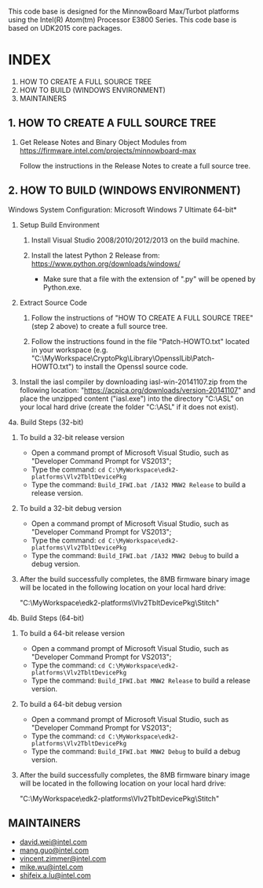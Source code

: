 ﻿
This code base is designed for the MinnowBoard Max/Turbot platforms using the Intel(R) Atom(tm) Processor E3800 Series.
This code base is based on UDK2015 core packages.

# INDEX

1.  HOW TO CREATE A FULL SOURCE TREE
2.  HOW TO BUILD (WINDOWS ENVIRONMENT)
3.  MAINTAINERS

## 1. HOW TO CREATE A FULL SOURCE TREE

1. Get Release Notes and Binary Object Modules from https://firmware.intel.com/projects/minnowboard-max

   Follow the instructions in the Release Notes to create a full source tree.

## 2. HOW TO BUILD (WINDOWS ENVIRONMENT)

Windows System Configuration:
  Microsoft Windows 7 Ultimate 64-bit*

1. Setup Build Environment

   1. Install Visual Studio 2008/2010/2012/2013 on the build machine.

   2. Install the latest Python 2 Release from: https://www.python.org/downloads/windows/
      * Make sure that a file with the extension of ".py" will be opened by Python.exe.

2. Extract Source Code
   1. Follow the instructions of "HOW TO CREATE A FULL SOURCE TREE" (step 2 above)
      to create a full source tree.

   2. Follow the instructions found in the file "Patch-HOWTO.txt" located in your
      workspace (e.g. "C:\MyWorkspace\CryptoPkg\Library\OpensslLib\Patch-HOWTO.txt") 
      to install the Openssl source code.

3. Install the iasl compiler by downloading iasl-win-20141107.zip from the following
   location: "https://acpica.org/downloads/version-20141107" and place the unzipped
   content ("iasl.exe") into the directory "C:\ASL" on your local hard drive
   (create the folder "C:\ASL" if it does not exist).
   
4a. Build Steps (32-bit)

   1. To build a 32-bit release version
      * Open a command prompt of Microsoft Visual Studio, such as "Developer Command Prompt for VS2013";
      * Type the command: `cd C:\MyWorkspace\edk2-platforms\Vlv2TbltDevicePkg`
      * Type the command: `Build_IFWI.bat /IA32 MNW2 Release` to build a release version.

   2. To build a 32-bit debug version
      * Open a command prompt of Microsoft Visual Studio, such as "Developer Command Prompt for VS2013";
      * Type the command: `cd C:\MyWorkspace\edk2-platforms\Vlv2TbltDevicePkg`
      * Type the command: `Build_IFWI.bat /IA32 MNW2 Debug` to build a debug version.

   3. After the build successfully completes, the 8MB firmware binary image will be located in the
       following location on your local hard drive:

      "C:\MyWorkspace\edk2-platforms\Vlv2TbltDevicePkg\Stitch\"

4b. Build Steps (64-bit)

   1. To build a 64-bit release version
      * Open a command prompt of Microsoft Visual Studio, such as "Developer Command Prompt for VS2013";
      * Type the command: `cd C:\MyWorkspace\edk2-platforms\Vlv2TbltDevicePkg`
      * Type the command: `Build_IFWI.bat MNW2 Release` to build a release version.

   2. To build a 64-bit debug version
      * Open a command prompt of Microsoft Visual Studio, such as "Developer Command Prompt for VS2013";
      * Type the command: `cd C:\MyWorkspace\edk2-platforms\Vlv2TbltDevicePkg`
      * Type the command: `Build_IFWI.bat MNW2 Debug` to build a debug version.

   3. After the build successfully completes, the 8MB firmware binary image will be located in the
      following location on your local hard drive:

      "C:\MyWorkspace\edk2-platforms\Vlv2TbltDevicePkg\Stitch\"

## MAINTAINERS

* david.wei@intel.com
* mang.guo@intel.com
* vincent.zimmer@intel.com
* mike.wu@intel.com
* shifeix.a.lu@intel.com

